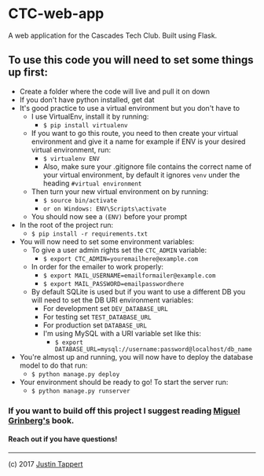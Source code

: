 # CTC-web-app
A web application for the Cascades Tech Club. Built using Flask.

## To use this code you will need to set some things up first:
- Create a folder where the code will live and pull it on down
- If you don't have python installed, get dat
- It's good practice to use a virtual environment but you don't have to
	- I use VirtualEnv, install it by running:
		- `$ pip install virtualenv`
	- If you want to go this route, you need to then create your virtual environment
	  and give it a name for example if ENV is your desired virtual environment, run:
      - `$ virtualenv ENV`
      - Also, make sure your .gitignore file contains the correct name of your virtual environment,
      by default it ignores `venv` under the heading `#virtual environment`
	- Then turn your new virtual environment on by running:
		- `$ source bin/activate`
        - `or on Windows: ENV\Scripts\activate`
	- You should now see a `(ENV)` before your prompt
- In the root of the project run:
	- `$ pip install -r requirements.txt`
- You will now need to set some environment variables:
	- To give a user admin rights set the `CTC_ADMIN` variable:
	  - `$ export CTC_ADMIN=youremailhere@example.com`
	- In order for the emailer to work properly:
	  - `$ export MAIL_USERNAME=emailformailer@example.com`
	  - `$ export MAIL_PASSWORD=emailpasswordhere`
	- By default SQLite is used but if you want to use a different DB
	  you will need to set the DB URI environment variables:
	  - For development set `DEV_DATABASE_URL`
	  - For testing set `TEST_DATABASE_URL`
	  - For production set `DATABASE_URL`
	  - I'm using MySQL with a URI variable set like this:
	  	- `$ export DATABASE_URL=mysql://username:password@localhost/db_name`
- You're almost up and running, you will now have to deploy the database model to do that run:
	- `$ python manage.py deploy`
- Your environment should be ready to go! To start the server run:
	- `$ python manage.py runserver`

### If you want to build off this project I suggest reading [Miguel Grinberg's](http://shop.oreilly.com/product/0636920031116.do) book.
#### Reach out if you have questions!

___
(c) 2017 [Justin Tappert](https://github.com/JWTappert)
